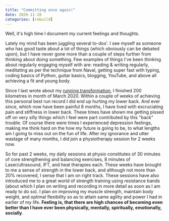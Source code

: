 ```yaml
---
title: "Committing once again!"
date: 2020-11-28
categories: [rebuild]
---
```


Well, it's high time I document my current feelings and thoughts.



Lately my mind has been juggling several to-dos'. I see myself as someone who has good taste about a lot of things (which obviously can be debated upon), but I have never gone more than a couple of steps further from thinking about doing something. Few examples of things I've been thinking about regularly engaging myself with are: reading & writing regularly, meditating as per the technique from Naval, getting super fast with typing, coding basics of Python, guitar basics, blogging, YouTube, and above all achieving a fit and young body.



Since I last wrote about my [running transformation](https://mriganktiwari.github.io/2020/02/20/Running-transformation.html), I finished 200 kilometres in month of March 2020. Within a couple of weeks of achieving this personal best run record I did end up hurting my lower back. And ever since, which now have been painful 8 months, I have lived with excruciating pain and stiffness in lower back. These times have shown me getting pissed off on very silly things which I feel were part contributed by this "back" trouble. Of course there were times I experienced depression feelings, making me think hard on the how my future is going to be, to what lengths am I going to miss out on the fun of life. After my ignorance and utter wastage of many months, I did join a physiotherapy session for 2 weeks now.



So for past 2 weeks, my daily sessions at physio constitutes of 30 minutes of core strengthening and balancing exercises, 8 minutes of Laser/ultrasound, IFT, and heat therapies each. These weeks have brought to me a sense of strength in the lower back, and although not more than 20% recovered, I sense that I am on right track. These sessions have also introduced me to a great world of strength training using resistance bands (about which I plan on writing and recording in more detail as soon as I am ready to do so). I plan on improving my muscle strength, maintain body weight, and optimal flexibility so as to attain same agility and power I had in earlier of my life. **Feeling is, that there are high chances of becoming even better than I have ever been physically, mentally, spiritually, emotionally, socially**.
